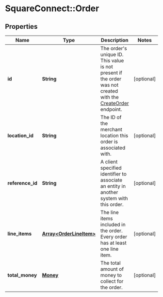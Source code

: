 # SquareConnect::Order

## Properties
Name | Type | Description | Notes
------------ | ------------- | ------------- | -------------
**id** | **String** | The order&#39;s unique ID.  This value is not present if the order was not created with the [CreateOrder](#endpoint-createorder) endpoint. | [optional] 
**location_id** | **String** | The ID of the merchant location this order is associated with. | [optional] 
**reference_id** | **String** | A client specified identifier to associate an entity in another system with this order. | [optional] 
**line_items** | [**Array&lt;OrderLineItem&gt;**](OrderLineItem.md) | The line items included in the order. Every order has at least one line item. | [optional] 
**total_money** | [**Money**](Money.md) | The total amount of money to collect for the order. | [optional] 


